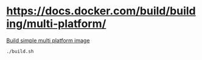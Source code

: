 # https://docs.docker.com/build/building/multi-platform/

[Build simple multi platform image](https://docs.docker.com/build/building/multi-platform/#simple-multi-platform-build-using-emulation)

```shell
./build.sh
```


